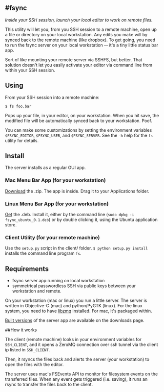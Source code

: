 #fsync
------

*Inside your SSH session, launch your local editor to work on remote files.*

This utility will let you, from you SSH session to a remote machine, open up a
file or directory on your local workstation. Any edits you make will by synced
back to the remote machine (like dropbox). To get going, you need to run the
fsync server on your local workstation -- it's a tiny little status bar app.

Sort of like mounting your remote server via SSHFS, but better. That solution
doesn't let you easily activate your editor via command line from within your
SSH session.

## Using

From your SSH session into a remote machine:

`$ fs foo.bar`

Pops up your file, in your editor, on your workstation. When you hit save, the
modified file will be automatically synced back to your workstation. Poof.

You can make some customizations by setting the environment variables
`$FSYNC_EDITOR`, `$FSYNC_USER`, and `$FSYNC_SERVER`. See the `-h` help for the
`fs` utility for details.

## Install

The server installs as a regular GUI app.

### Mac Menu Bar App (for your workstation)
[Download](https://github.com/rmcgibbo/fsync/downloads) the .zip. The app is
inside. Drag it to your Applications folder.

### Linux Menu Bar App (for your workstation)
[Get](https://github.com/rmcgibbo/fsync/downloads) the .deb. Install it, either
by the command line (`sudo dpkg -i fsync_ubuntu_0.1.deb`) or by double clicking
it, using the Ubuntu application store.

### Client Utility (for your remote machine)
Use the `setup.py` script in the client/ folder. `$ python setup.py install` 
installs the  command line program `fs`.

## Requirements

- fsync server app running on local workstation
- symmetrical passwordless SSH via public keys between your workstation
    and remote.

On your workstation (mac or linux) you run a little server. The server is written
in Objective-C (mac) and python/PyGTK (linux). For the linux system, you need to
have [libzmq](http://www.zeromq.org/intro:get-the-software) installed. For mac,
it's packaged within.

[Built versions](https://github.com/rmcgibbo/fsync/downloads) of the server app
are available on the downloads page.

##How it works

The client (remote machine) looks in your environment variables for `SSH_CLIENT`,
and it opens a ZeroMQ connection over ssh tunnel via the client ip listed in `SSH_CLIENT`.

Then, it rsyncs the files back and alerts the server (your workstation) to open
the files with the editor.

The server uses mac's FSEvents API to monitor for filesystem events on the transferred
files. When any event gets triggered (i.e. saving), it runs an rsync to transfer
the files back to the client.


